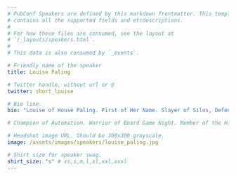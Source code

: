 ```yaml
---
# PubConf Speakers are defined by this markdown frontmatter. This template
# contains all the supported fields and etcdescriptions.
#
# For how these files are consumed, see the layout at
# `/_layouts/speakers.html`.
#
# This data is also consumed by `_events`.

# Friendly name of the speaker
title: Louise Paling

# Twitter handle, without url or @
twitter: short_louise

# Bio line.
bio: "Louise of House Paling. First of Her Name. Slayer of Silos, Defender of Collaboration, Destroyer of Manual Processes. Champion of Automation. Warrior of Board Game Night. Member of the High Councils of Tech Nottingham of DevOpsDays London. Wielder of the Pronouns She and Her." 

# Champion of Automation. Warrior of Board Game Night. Member of the High Councils of Tech Nottingham of DevOpsDays London. Wielder of the Pronouns She and Her."

# Headshot image URL. Should be 300x300 greyscale.
image: /assets/images/speakers/louise_paling.jpg

# Shirt size for speaker swag.
shirt_size: "s" # xs,s,m,l,xl,xxl,xxxl
---
```

